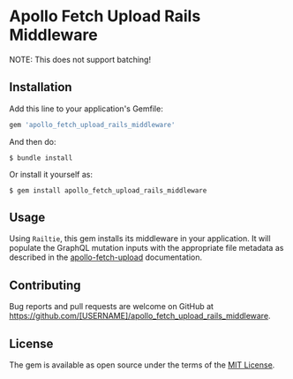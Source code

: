 # Apollo Fetch Upload Rails Middleware

NOTE: This does not support batching!

## Installation

Add this line to your application's Gemfile:

```ruby
gem 'apollo_fetch_upload_rails_middleware'
```

And then do:

    $ bundle install

Or install it yourself as:

    $ gem install apollo_fetch_upload_rails_middleware

## Usage

Using `Railtie`, this gem installs its middleware in your application. It will populate the GraphQL mutation inputs with the appropriate file metadata as described in the [apollo-fetch-upload](https://github.com/apollographql/apollo-fetch/tree/master/packages/apollo-fetch-upload) documentation.

## Contributing

Bug reports and pull requests are welcome on GitHub at https://github.com/[USERNAME]/apollo_fetch_upload_rails_middleware.

## License

The gem is available as open source under the terms of the [MIT License](http://opensource.org/licenses/MIT).
